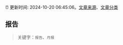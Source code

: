 :alarm_clock: 更新时间: 2024-10-20 06:45:06。[文章来源](/README.md)、[文章分类](/TAGS.md)

## 报告


> 关键字：`报告`、`月报`



